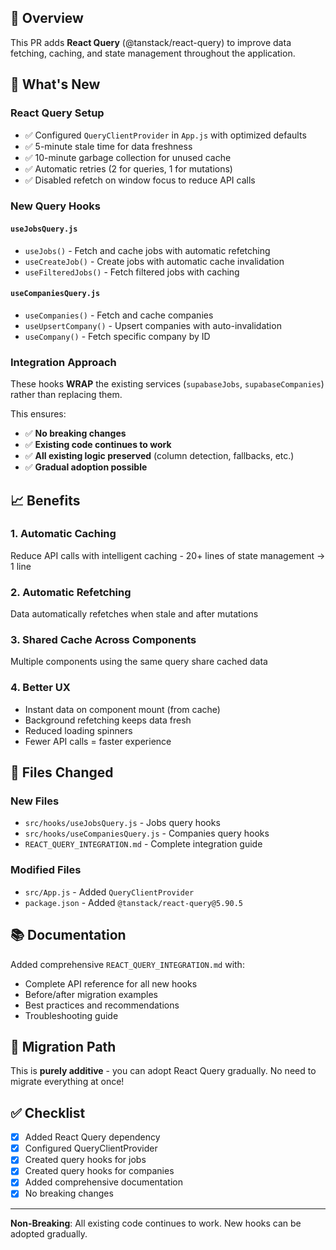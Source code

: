 ## 🎯 Overview

This PR adds **React Query** (@tanstack/react-query) to improve data fetching, caching, and state management throughout the application.

## 🚀 What's New

### React Query Setup
- ✅ Configured `QueryClientProvider` in `App.js` with optimized defaults
- ✅ 5-minute stale time for data freshness
- ✅ 10-minute garbage collection for unused cache
- ✅ Automatic retries (2 for queries, 1 for mutations)
- ✅ Disabled refetch on window focus to reduce API calls

### New Query Hooks

#### `useJobsQuery.js`
- `useJobs()` - Fetch and cache jobs with automatic refetching
- `useCreateJob()` - Create jobs with automatic cache invalidation
- `useFilteredJobs()` - Fetch filtered jobs with caching

#### `useCompaniesQuery.js`
- `useCompanies()` - Fetch and cache companies
- `useUpsertCompany()` - Upsert companies with auto-invalidation
- `useCompany()` - Fetch specific company by ID

### Integration Approach

These hooks **WRAP** the existing services (`supabaseJobs`, `supabaseCompanies`) rather than replacing them.

This ensures:
- ✅ **No breaking changes**
- ✅ **Existing code continues to work**
- ✅ **All existing logic preserved** (column detection, fallbacks, etc.)
- ✅ **Gradual adoption possible**

## 📈 Benefits

### 1. Automatic Caching
Reduce API calls with intelligent caching - 20+ lines of state management → 1 line

### 2. Automatic Refetching
Data automatically refetches when stale and after mutations

### 3. Shared Cache Across Components
Multiple components using the same query share cached data

### 4. Better UX
- Instant data on component mount (from cache)
- Background refetching keeps data fresh
- Reduced loading spinners
- Fewer API calls = faster experience

## 📁 Files Changed

### New Files
- `src/hooks/useJobsQuery.js` - Jobs query hooks
- `src/hooks/useCompaniesQuery.js` - Companies query hooks
- `REACT_QUERY_INTEGRATION.md` - Complete integration guide

### Modified Files
- `src/App.js` - Added `QueryClientProvider`
- `package.json` - Added `@tanstack/react-query@5.90.5`

## 📚 Documentation

Added comprehensive `REACT_QUERY_INTEGRATION.md` with:
- Complete API reference for all new hooks
- Before/after migration examples
- Best practices and recommendations
- Troubleshooting guide

## 🔄 Migration Path

This is **purely additive** - you can adopt React Query gradually. No need to migrate everything at once!

## ✅ Checklist

- [x] Added React Query dependency
- [x] Configured QueryClientProvider
- [x] Created query hooks for jobs
- [x] Created query hooks for companies
- [x] Added comprehensive documentation
- [x] No breaking changes

---

**Non-Breaking**: All existing code continues to work. New hooks can be adopted gradually.

